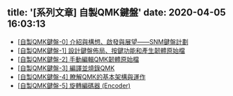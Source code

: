 title: '[系列文章] 自製QMK鍵盤'
date: 2020-04-05 16:03:13
---
* [\[自製QMK鍵盤-0\] 介紹與構想、啟發與展望——SNM鍵盤計劃](/2020/06/diyqmkkeyboard-0/)
* [\[自製QMK鍵盤-1\] 設計鍵盤佈局、按鍵功能和產生韌體原始檔](/2020/06/diyqmkkeyboard-1/)
* [\[自製QMK鍵盤-2\] 手動編輯QMK韌體原始檔](/2020/06/diyqmkkeyboard-2/)
* [\[自製QMK鍵盤-3\] 編譯並燒錄QMK](/2020/06/diyqmkkeyboard-3/)
* [\[自製QMK鍵盤-4\] 瞭解QMK的基本架構與運作](/2020/06/diyqmkkeyboard-4/)
* [\[自製QMK鍵盤-5\] 旋轉編碼器 (Encoder)](/2020/11/diyqmkkeyboard-5/)